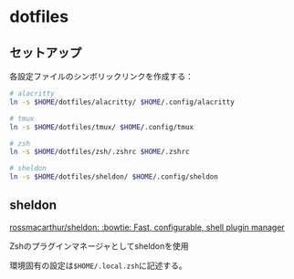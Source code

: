 # dotfiles

## セットアップ

各設定ファイルのシンボリックリンクを作成する：

```sh
# alacritty
ln -s $HOME/dotfiles/alacritty/ $HOME/.config/alacritty

# tmux
ln -s $HOME/dotfiles/tmux/ $HOME/.config/tmux

# zsh
ln -s $HOME/dotfiles/zsh/.zshrc $HOME/.zshrc

# sheldon
ln -s $HOME/dotfiles/sheldon/ $HOME/.config/sheldon
```

## sheldon
[rossmacarthur/sheldon: :bowtie: Fast, configurable, shell plugin manager](https://github.com/rossmacarthur/sheldon#-installation)

Zshのプラグインマネージャとしてsheldonを使用

環境固有の設定は`$HOME/.local.zsh`に記述する。

